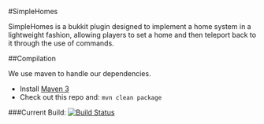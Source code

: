 #SimpleHomes

SimpleHomes is a bukkit plugin designed to implement a home system in a lightweight fashion, allowing players to set a home and then teleport back to it through the use of commands.

##Compilation

We use maven to handle our dependencies.

* Install [Maven 3](http://maven.apache.org/download.html)
* Check out this repo and: `mvn clean package`

###Current Build: [![Build Status](https://travis-ci.org/LankyLord/SimpleHomes.png?branch=master)](https://travis-ci.org/LankyLord/SimpleHomes)
